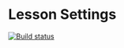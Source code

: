 # Lesson Settings
[![Build status](https://ci.appveyor.com/api/projects/status/51q3bk71fpsp33fe?svg=true)](https://ci.appveyor.com/project/igrkirillov/lesson-settings)